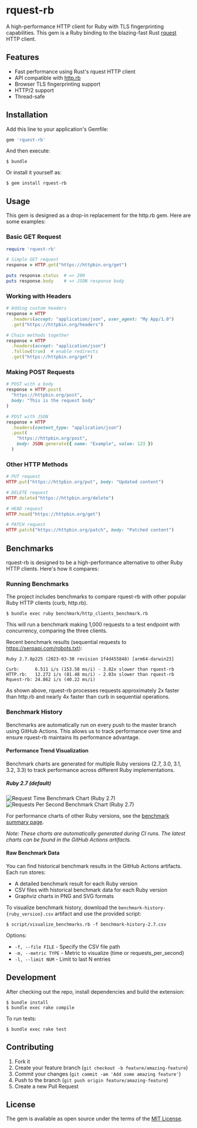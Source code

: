 # rquest-rb

A high-performance HTTP client for Ruby with TLS fingerprinting capabilities. This gem is a Ruby binding to the blazing-fast Rust [rquest](https://github.com/0x676e67/rquest) HTTP client.

## Features

- Fast performance using Rust's rquest HTTP client
- API compatible with [http.rb](https://github.com/httprb/http)
- Browser TLS fingerprinting support
- HTTP/2 support
- Thread-safe

## Installation

Add this line to your application's Gemfile:

```ruby
gem 'rquest-rb'
```

And then execute:

```
$ bundle
```

Or install it yourself as:

```
$ gem install rquest-rb
```

## Usage

This gem is designed as a drop-in replacement for the http.rb gem. Here are some examples:

### Basic GET Request

```ruby
require 'rquest-rb'

# Simple GET request
response = HTTP.get("https://httpbin.org/get")

puts response.status  # => 200
puts response.body    # => JSON response body
```

### Working with Headers

```ruby
# Adding custom headers
response = HTTP
  .headers(accept: "application/json", user_agent: "My App/1.0")
  .get("https://httpbin.org/headers")

# Chain methods together
response = HTTP
  .headers(accept: "application/json")
  .follow(true)  # enable redirects
  .get("https://httpbin.org/get")
```

### Making POST Requests

```ruby
# POST with a body
response = HTTP.post(
  "https://httpbin.org/post",
  body: "This is the request body"
)

# POST with JSON
response = HTTP
  .headers(content_type: "application/json")
  .post(
    "https://httpbin.org/post",
    body: JSON.generate({ name: "Example", value: 123 })
  )
```

### Other HTTP Methods

```ruby
# PUT request
HTTP.put("https://httpbin.org/put", body: "Updated content")

# DELETE request
HTTP.delete("https://httpbin.org/delete")

# HEAD request
HTTP.head("https://httpbin.org/get")

# PATCH request
HTTP.patch("https://httpbin.org/patch", body: "Patched content")
```

## Benchmarks

rquest-rb is designed to be a high-performance alternative to other Ruby HTTP clients. Here's how it compares:

### Running Benchmarks

The project includes benchmarks to compare rquest-rb with other popular Ruby HTTP clients (curb, http.rb).

```
$ bundle exec ruby benchmark/http_clients_benchmark.rb
```

This will run a benchmark making 1,000 requests to a test endpoint with concurrency, comparing the three clients.

Recent benchmark results (sequential requests to https://serpapi.com/robots.txt):
```
Ruby 2.7.8p225 (2023-03-30 revision 1f4d455848) [arm64-darwin23]

Curb:      6.511 i/s (153.58 ms/i) - 3.82x slower than rquest-rb
HTTP.rb:   12.272 i/s (81.48 ms/i) - 2.03x slower than rquest-rb
Rquest-rb: 24.862 i/s (40.22 ms/i)
```

As shown above, rquest-rb processes requests approximately 2x faster than http.rb and nearly 4x faster than curb in sequential operations.

### Benchmark History

Benchmarks are automatically run on every push to the master branch using GitHub Actions. This allows us to track performance over time and ensure rquest-rb maintains its performance advantage.

#### Performance Trend Visualization

Benchmark charts are generated for multiple Ruby versions (2.7, 3.0, 3.1, 3.2, 3.3) to track performance across different Ruby implementations.

##### Ruby 2.7 (default)
![Request Time Benchmark Chart (Ruby 2.7)](https://github.com/0x676e67/rquest-rb/raw/main/docs/assets/time_chart-2.7.png)
![Requests Per Second Benchmark Chart (Ruby 2.7)](https://github.com/0x676e67/rquest-rb/raw/main/docs/assets/rps_chart-2.7.png)

For performance charts of other Ruby versions, see the [benchmark summary page](https://github.com/0x676e67/rquest-rb/blob/main/docs/assets/benchmark_summary.md).

*Note: These charts are automatically generated during CI runs. The latest charts can be found in the GitHub Actions artifacts.*

#### Raw Benchmark Data

You can find historical benchmark results in the GitHub Actions artifacts. Each run stores:
- A detailed benchmark result for each Ruby version
- CSV files with historical benchmark data for each Ruby version
- Graphviz charts in PNG and SVG formats

To visualize benchmark history, download the `benchmark-history-{ruby_version}.csv` artifact and use the provided script:

```
$ script/visualize_benchmarks.rb -f benchmark-history-2.7.csv
```

Options:
- `-f, --file FILE` - Specify the CSV file path
- `-m, --metric TYPE` - Metric to visualize (time or requests_per_second)
- `-l, --limit NUM` - Limit to last N entries

## Development

After checking out the repo, install dependencies and build the extension:

```
$ bundle install
$ bundle exec rake compile
```

To run tests:

```
$ bundle exec rake test
```

## Contributing

1. Fork it
2. Create your feature branch (`git checkout -b feature/amazing-feature`)
3. Commit your changes (`git commit -am 'Add some amazing feature'`)
4. Push to the branch (`git push origin feature/amazing-feature`)
5. Create a new Pull Request

## License

The gem is available as open source under the terms of the [MIT License](https://opensource.org/licenses/MIT). 